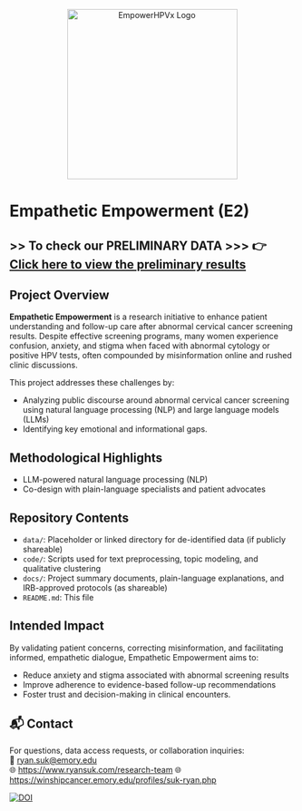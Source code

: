 <p align="center">
  <img src="https://github.com/user-attachments/assets/995be789-34cd-48aa-a25b-7cf5200d66b7" width="300" alt="EmpowerHPVx Logo"/>
</p>

# Empathetic Empowerment (E2)

## >> To check our PRELIMINARY DATA >>> 👉[Click here to view the preliminary results](https://github.com/ryan-suk/E2/tree/main/prelim%20data)

## Project Overview

**Empathetic Empowerment** is a research initiative to enhance patient understanding and follow-up care after abnormal cervical cancer screening results. Despite effective screening programs, many women experience confusion, anxiety, and stigma when faced with abnormal cytology or positive HPV tests, often compounded by misinformation online and rushed clinic discussions. 

This project addresses these challenges by:

- Analyzing public discourse around abnormal cervical cancer screening using natural language processing (NLP) and large language models (LLMs)
- Identifying key emotional and informational gaps.

## Methodological Highlights

- LLM-powered natural language processing (NLP)
- Co-design with plain-language specialists and patient advocates

## Repository Contents

- `data/`: Placeholder or linked directory for de-identified data (if publicly shareable)
- `code/`: Scripts used for text preprocessing, topic modeling, and qualitative clustering
- `docs/`: Project summary documents, plain-language explanations, and IRB-approved protocols (as shareable)
- `README.md`: This file

## Intended Impact

By validating patient concerns, correcting misinformation, and facilitating informed, empathetic dialogue, Empathetic Empowerment aims to:

- Reduce anxiety and stigma associated with abnormal screening results
- Improve adherence to evidence-based follow-up recommendations
- Foster trust and decision-making in clinical encounters.

## 📬 Contact

For questions, data access requests, or collaboration inquiries:  
📧 ryan.suk@emory.edu  
🌐 https://www.ryansuk.com/research-team
🌐 https://winshipcancer.emory.edu/profiles/suk-ryan.php


[![DOI](https://zenodo.org/badge/DOI/10.5281/zenodo.15381497.svg)](https://doi.org/10.5281/zenodo.15381497)
